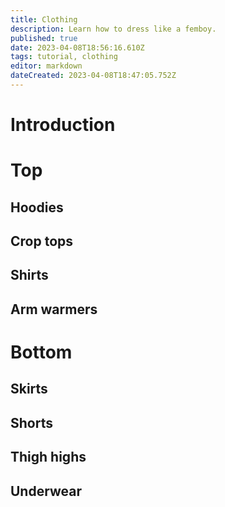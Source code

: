 ```yaml
---
title: Clothing
description: Learn how to dress like a femboy.
published: true
date: 2023-04-08T18:56:16.610Z
tags: tutorial, clothing
editor: markdown
dateCreated: 2023-04-08T18:47:05.752Z
---
```


# Introduction


# Top
## Hoodies
## Crop tops
## Shirts
## Arm warmers

# Bottom
## Skirts
## Shorts
## Thigh highs
## Underwear